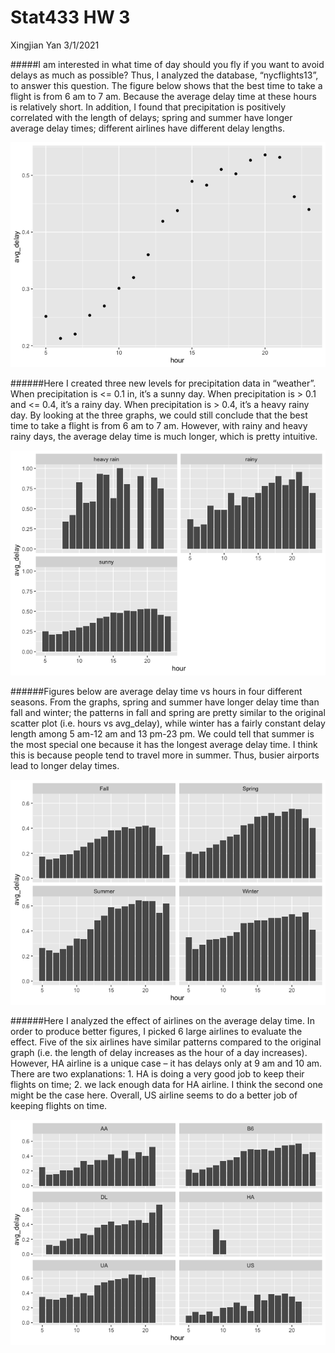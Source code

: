 Stat433 HW 3
================
Xingjian Yan
3/1/2021

\#\#\#\#\#I am interested in what time of day should you fly if you want
to avoid delays as much as possible? Thus, I analyzed the database,
“nycflights13”, to answer this question. The figure below shows that the
best time to take a flight is from 6 am to 7 am. Because the average
delay time at these hours is relatively short. In addition, I found that
precipitation is positively correlated with the length of delays; spring
and summer have longer average delay times; different airlines have
different delay lengths.

![](HW3_files/figure-gfm/unnamed-chunk-1-1.png)<!-- -->

\#\#\#\#\#\#Here I created three new levels for precipitation data in
“weather”. When precipitation is &lt;= 0.1 in, it’s a sunny day. When
precipitation is &gt; 0.1 and &lt;= 0.4, it’s a rainy day. When
precipitation is &gt; 0.4, it’s a heavy rainy day. By looking at the
three graphs, we could still conclude that the best time to take a
flight is from 6 am to 7 am. However, with rainy and heavy rainy days,
the average delay time is much longer, which is pretty intuitive.

![](HW3_files/figure-gfm/unnamed-chunk-2-1.png)<!-- -->

\#\#\#\#\#\#Figures below are average delay time vs hours in four
different seasons. From the graphs, spring and summer have longer delay
time than fall and winter; the patterns in fall and spring are pretty
similar to the original scatter plot (i.e. hours vs avg\_delay), while
winter has a fairly constant delay length among 5 am-12 am and 13 pm-23
pm. We could tell that summer is the most special one because it has the
longest average delay time. I think this is because people tend to
travel more in summer. Thus, busier airports lead to longer delay times.

![](HW3_files/figure-gfm/unnamed-chunk-3-1.png)<!-- -->

\#\#\#\#\#\#Here I analyzed the effect of airlines on the average delay
time. In order to produce better figures, I picked 6 large airlines to
evaluate the effect. Five of the six airlines have similar patterns
compared to the original graph (i.e. the length of delay increases as
the hour of a day increases). However, HA airline is a unique case – it
has delays only at 9 am and 10 am. There are two explanations: 1. HA is
doing a very good job to keep their flights on time; 2. we lack enough
data for HA airline. I think the second one might be the case here.
Overall, US airline seems to do a better job of keeping flights on time.

![](HW3_files/figure-gfm/unnamed-chunk-4-1.png)<!-- -->
